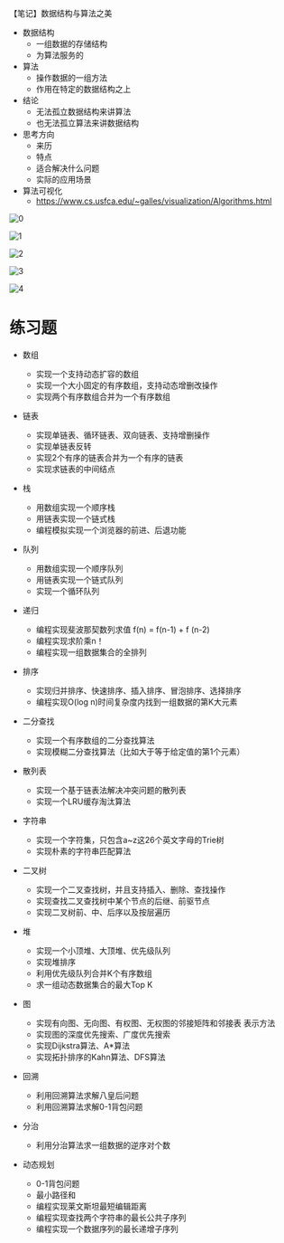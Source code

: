 【笔记】数据结构与算法之美

- 数据结构
  - 一组数据的存储结构
  - 为算法服务的
- 算法
  - 操作数据的一组方法
  - 作用在特定的数据结构之上
- 结论
  - 无法孤立数据结构来讲算法
  - 也无法孤立算法来讲数据结构
- 思考方向
  - 来历
  - 特点
  - 适合解决什么问题
  - 实际的应用场景
- 算法可视化
  - https://www.cs.usfca.edu/~galles/visualization/Algorithms.html





![0](/home/lewis/github/study/data_structure/img/0.png)

![1](/home/lewis/github/study/data_structure/img/1.jpg)

![2](/home/lewis/github/study/data_structure/img/2.jpg)

![3](/home/lewis/github/study/data_structure/img/3.jpg)

![4](/home/lewis/github/study/data_structure/img/4.jpg)







# 练习题

- 数组
  - 实现一个支持动态扩容的数组
  - 实现一个大小固定的有序数组，支持动态增删改操作
  - 实现两个有序数组合并为一个有序数组
- 链表
  - 实现单链表、循环链表、双向链表、支持增删操作
  - 实现单链表反转
  - 实现2个有序的链表合并为一个有序的链表
  - 实现求链表的中间结点

- 栈
  - 用数组实现一个顺序栈
  - 用链表实现一个链式栈
  - 编程模拟实现一个浏览器的前进、后退功能
- 队列
  - 用数组实现一个顺序队列
  - 用链表实现一个链式队列
  - 实现一个循环队列
- 递归
  - 编程实现斐波那契数列求值 f(n) = f(n-1) + f (n-2)
  - 编程实现求阶乘n！
  - 编程实现一组数据集合的全排列
- 排序
  - 实现归并排序、快速排序、插入排序、冒泡排序、选择排序
  - 编程实现O(log n)时间复杂度内找到一组数据的第K大元素
- 二分查找
  - 实现一个有序数组的二分查找算法
  - 实现模糊二分查找算法（比如大于等于给定值的第1个元素）
- 散列表
  - 实现一个基于链表法解决冲突问题的散列表
  - 实现一个LRU缓存淘汰算法
- 字符串
  - 实现一个字符集，只包含a~z这26个英文字母的Trie树
  - 实现朴素的字符串匹配算法
- 二叉树
  - 实现一个二叉查找树，并且支持插入、删除、查找操作
  - 实现查找二叉查找树中某个节点的后继、前驱节点
  - 实现二叉树前、中、后序以及按层遍历
- 堆
  - 实现一个小顶堆、大顶堆、优先级队列
  - 实现堆排序
  - 利用优先级队列合并K个有序数组
  - 求一组动态数据集合的最大Top K
- 图
  - 实现有向图、无向图、有权图、无权图的邻接矩阵和邻接表 表示方法
  - 实现图的深度优先搜索、广度优先搜索
  - 实现Dijkstra算法、A*算法
  - 实现拓扑排序的Kahn算法、DFS算法
- 回溯
  - 利用回溯算法求解八皇后问题
  - 利用回溯算法求解0-1背包问题
- 分治
  - 利用分治算法求一组数据的逆序对个数
- 动态规划
  - 0-1背包问题
  - 最小路径和
  - 编程实现莱文斯坦最短编辑距离
  - 编程实现查找两个字符串的最长公共子序列
  - 编程实现一个数据序列的最长递增子序列

